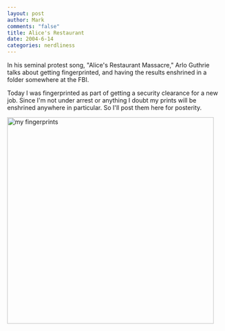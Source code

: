 ```yaml
--- 
layout: post
author: Mark
comments: "false"
title: Alice's Restaurant
date: 2004-6-14
categories: nerdliness
---
```

In his seminal protest song, "Alice's Restaurant Massacre," Arlo Guthrie talks about getting fingerprinted, and having the results enshrined in a folder somewhere at the FBI.

Today I was fingerprinted as part of getting a security clearance for a new job. Since I'm not under arrest or anything I doubt my prints will be enshrined anywhere in particular. So I'll post them here for posterity.

<img src="http://zanshin.net/images/prints.jpg" width="480" title="my fingerprints">
